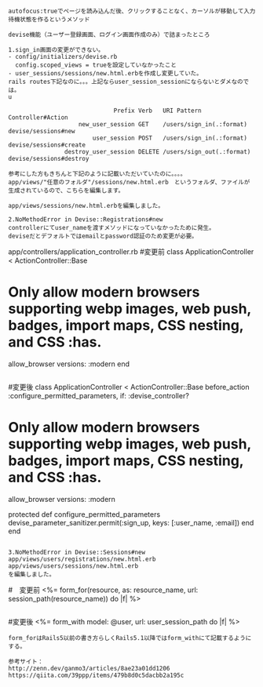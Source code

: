 ```
autofocus:trueでページを読み込んだ後、クリックすることなく、カーソルが移動して入力待機状態を作るというメソッド

devise機能（ユーザー登録画面、ログイン画面作成のみ）で詰まったところ

1.sign_in画面の変更ができない。
- config/initializers/devise.rb
  config.scoped_views = trueを設定していなかったこと
- user_sessions/sessions/new.html.erbを作成し変更していた。
rails routes下記なのに。。。上記ならuser_session_sessionにならないとダメなのでは。
u
```
                                  Prefix Verb   URI Pattern                                                                                       Controller#Action
                        new_user_session GET    /users/sign_in(.:format)                                                                          devise/sessions#new
                            user_session POST   /users/sign_in(.:format)                                                                          devise/sessions#create
                    destroy_user_session DELETE /users/sign_out(.:format)                                                                         devise/sessions#destroy
```
参考にした方もきちんと下記のように記載いただいていたのに。。。。
app/views/"任意のフォルダ"/sessions/new.html.erb　というフォルダ、ファイルが生成されているので、こちらを編集します。

app/views/sessions/new.html.erbを編集しました。

2.NoMethodError in Devise::Registrations#new
controllerにてuser_nameを渡すメソッドになっていなかったために発生。
deviseだとデフォルトではemailとpassword認証のため変更が必要。
```
app/controllers/application_controller.rb
#変更前
class ApplicationController < ActionController::Base
  # Only allow modern browsers supporting webp images, web push, badges, import maps, CSS nesting, and CSS :has.
  allow_browser versions: :modern
end
```
```
#変更後
class ApplicationController < ActionController::Base
  before_action :configure_permitted_parameters, if: :devise_controller?
  # Only allow modern browsers supporting webp images, web push, badges, import maps, CSS nesting, and CSS :has.
  allow_browser versions: :modern

  protected
  def configure_permitted_parameters
    devise_parameter_sanitizer.permit(:sign_up, keys: [:user_name, :email])
  end
end
```

3.NoMethodError in Devise::Sessions#new
app/views/users/registrations/new.html.erb
app/views/users/sessions/new.html.erb
を編集しました。
```
#　変更前
<%= form_for(resource, as: resource_name, url: session_path(resource_name)) do |f| %>
```
```
#変更後
<%= form_with model: @user, url: user_session_path do |f| %>
```
form_forはRails5以前の書き方らしくRails5.1以降ではform_withにて記載するようにする。

参考サイト：
http://zenn.dev/ganmo3/articles/8ae23a01dd1206
https://qiita.com/39ppp/items/479b8d0c5dacbb2a195c
